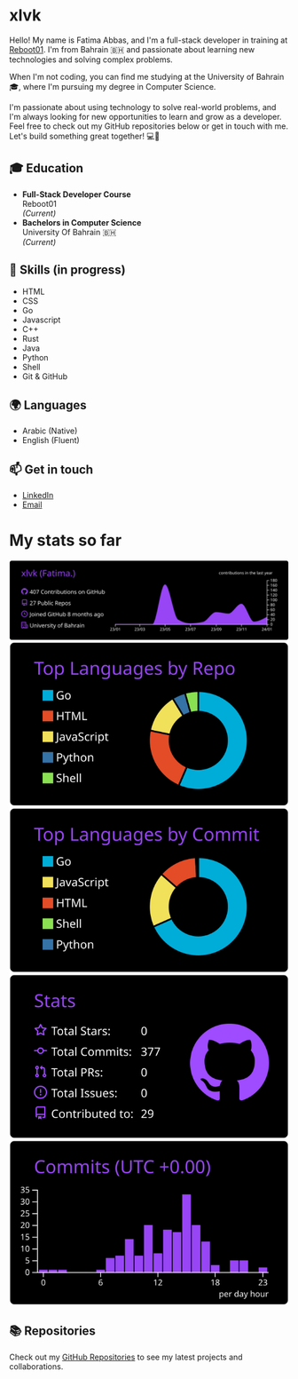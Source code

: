 # xlvk

Hello! My name is Fatima Abbas, and I'm a full-stack developer in training at [Reboot01](https://learn.reboot01.com). I'm from Bahrain 🇧🇭 and passionate about learning new technologies and solving complex problems.

When I'm not coding, you can find me studying at the University of Bahrain 🎓, where I'm pursuing my degree in Computer Science.

I'm passionate about using technology to solve real-world problems, and I'm always looking for new opportunities to learn and grow as a developer. Feel free to check out my GitHub repositories below or get in touch with me. Let's build something great together! 💻🚀


## 🎓 Education

- **Full-Stack Developer Course**\
  Reboot01\
  _(Current)_
- **Bachelors in Computer Science**\
  University Of Bahrain 🇧🇭\
  _(Current)_

## 💼 Skills (in progress)

- HTML
- CSS
- Go
- Javascript 
- C++
- Rust
- Java
- Python
- Shell
- Git & GitHub

## 🌍 Languages

- Arabic (Native)
- English (Fluent)

## 📫 Get in touch

- [LinkedIn](https://www.linkedin.com/in/fatima-abbas-38b219266/)
- [Email](mailto:fatima77614@gmail.com)

# My stats so far


[![](https://raw.githubusercontent.com/xlvk/xlvk/master/profile-summary-card-output/midnight_purple/0-profile-details.svg)](https://github.com/vn7n24fzkq/github-profile-summary-cards)
[![](https://raw.githubusercontent.com/xlvk/xlvk/master/profile-summary-card-output/midnight_purple/1-repos-per-language.svg)](https://github.com/vn7n24fzkq/github-profile-summary-cards) [![](https://raw.githubusercontent.com/xlvk/xlvk/master/profile-summary-card-output/midnight_purple/2-most-commit-language.svg)](https://github.com/vn7n24fzkq/github-profile-summary-cards)
[![](https://raw.githubusercontent.com/xlvk/xlvk/master/profile-summary-card-output/midnight_purple/3-stats.svg)](https://github.com/vn7n24fzkq/github-profile-summary-cards) [![](https://raw.githubusercontent.com/xlvk/xlvk/master/profile-summary-card-output/midnight_purple/4-productive-time.svg)](https://github.com/vn7n24fzkq/github-profile-summary-cards)


## 📚 Repositories

Check out my [GitHub Repositories](https://github.com/xlvk?tab=repositories) to see my latest projects and collaborations.
